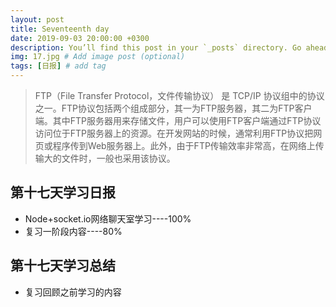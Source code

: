 ```yaml
---
layout: post
title: Seventeenth day
date: 2019-09-03 20:00:00 +0300
description: You’ll find this post in your `_posts` directory. Go ahead and edit it and re-build the site to see your changes. # Add post description (optional)
img: 17.jpg # Add image post (optional)
tags: [日报] # add tag
---
```


>FTP（File Transfer Protocol，文件传输协议） 是 TCP/IP 协议组中的协议之一。FTP协议包括两个组成部分，其一为FTP服务器，其二为FTP客户端。其中FTP服务器用来存储文件，用户可以使用FTP客户端通过FTP协议访问位于FTP服务器上的资源。在开发网站的时候，通常利用FTP协议把网页或程序传到Web服务器上。此外，由于FTP传输效率非常高，在网络上传输大的文件时，一般也采用该协议。

## 第十七天学习日报

* Node+socket.io网络聊天室学习----100%
* 复习一阶段内容----80%

## 第十七天学习总结

* 复习回顾之前学习的内容

